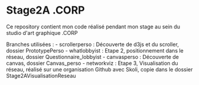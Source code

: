 # Stage2A .CORP

Ce repository contient mon code réalisé pendant mon stage au sein du studio d'art graphique .CORP

Branches utilisées : 
	- scrollerperso : Découverte de d3js et du scroller, dossier PrototypePerso
	- whatlobbyist : Etape 2, positionnement dans le réseau, dossier Questionnaire_lobbyist
	- canvasperso : Découverte de canvas, dossier Canvas_perso
	- networkviz : Etape 3, Visualisation du réseau, réalisé sur une organisation Github avec Skoli, copie dans le dossier Stage2AVisualisationReseau

